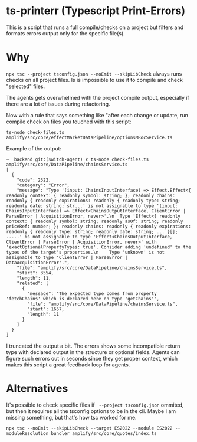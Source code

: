 # ts-printerr (Typescript Print-Errors)

This is a script that runs a full compile/checks on a project but filters and formats errors output only for the specific file(s).

# Why

`npx tsc --project tsconfig.json --noEmit --skipLibCheck` always runs checks on all project files. Is is impossible to use it to compile and check "selected" files. 

The agents gets overwhelmed with the project compile output, especially if there are a lot of issues during refactoring.

Now with a rule that says something like "after each change or update, run compile check on files you touched with this script:   

`ts-node check-files.ts amplify/src/core/effectMarketDataPipeline/optionsMRocService.ts`

Example of the output:

```
➜  backend git:(switch-agent) ✗ ts-node check-files.ts amplify/src/core/DataPipeline/chainsService.ts
[
  {
    "code": 2322,
    "category": "Error",
    "message": "Type '(input: ChainsInputInterface) => Effect.Effect<{ readonly context: { readonly symbol: string; }; readonly chains: readonly { readonly expirations: readonly { readonly type: string; readonly date: string; str...' is not assignable to type '(input: ChainsInputInterface) => Effect<ChainsOutputInterface, ClientError | ParseError | AcquisitionError, never>'.\n  Type 'Effect<{ readonly context: { readonly symbol: string; readonly asOf: string; readonly priceRef: number; }; readonly chains: readonly { readonly expirations: readonly { readonly type: string; readonly date: string; ... }[]; .....' is not assignable to type 'Effect<ChainsOutputInterface, ClientError | ParseError | AcquisitionError, never>' with 'exactOptionalPropertyTypes: true'. Consider adding 'undefined' to the types of the target's properties.\n    Type 'unknown' is not assignable to type 'ClientError | ParseError | DataAcquisitionError'.",
    "file": "amplify/src/core/DataPipeline/chainsService.ts",
    "start": 3554,
    "length": 11,
    "related": [
      {
        "message": "The expected type comes from property 'fetchChains' which is declared here on type 'getChains'",
        "file": "amplify/src/core/DataPipeline/chainsService.ts",
        "start": 1657,
        "length": 11
      }
    ]
  }
]
```

I truncated the output a bit. The errors shows some incompatible return type with declared output in the structure or optional fields. Agents can figure such errors out in seconds since they get proper context, which makes this script a great feedback loop for agents.

# Alternatives

It's possible to check specific files if ` --project tsconfig.json` ommited, but then it requires all the tsconfig options to be in the cli. Maybe I am missing something, but that's how tsc worked for me. 

`npx tsc --noEmit --skipLibCheck --target ES2022 --module ES2022 --moduleResolution bundler amplify/src/core/quotes/index.ts`
